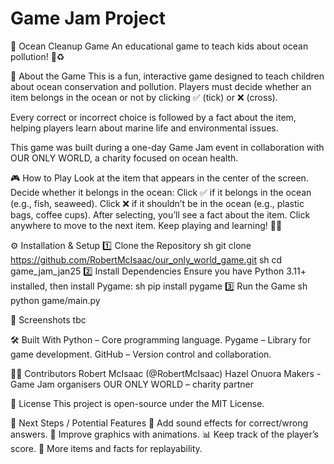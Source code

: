 # Game Jam Project

🌊 Ocean Cleanup Game
An educational game to teach kids about ocean pollution! 🐢♻️


📝 About the Game
This is a fun, interactive game designed to teach children about ocean conservation and pollution. Players must decide whether an item belongs in the ocean or not by clicking ✅ (tick) or ❌ (cross).

Every correct or incorrect choice is followed by a fact about the item, helping players learn about marine life and environmental issues.

This game was built during a one-day Game Jam event in collaboration with OUR ONLY WORLD, a charity focused on ocean health.


🎮 How to Play
Look at the item that appears in the center of the screen.
Decide whether it belongs in the ocean:
Click ✅ if it belongs in the ocean (e.g., fish, seaweed).
Click ❌ if it shouldn’t be in the ocean (e.g., plastic bags, coffee cups).
After selecting, you’ll see a fact about the item.
Click anywhere to move to the next item.
Keep playing and learning! 🌊🐠


⚙️ Installation & Setup
1️⃣ Clone the Repository
sh git clone https://github.com/RobertMcIsaac/our_only_world_game.git
sh cd game_jam_jan25
2️⃣ Install Dependencies
Ensure you have Python 3.11+ installed, then install Pygame:
sh pip install pygame
3️⃣ Run the Game
sh python game/main.py


📸 Screenshots
tbc


🛠 Built With
Python – Core programming language.
Pygame – Library for game development.
GitHub – Version control and collaboration.


👨‍💻 Contributors
Robert McIsaac (@RobertMcIsaac)
Hazel
Onuora
Makers - Game Jam organisers
OUR ONLY WORLD – charity partner

📜 License
This project is open-source under the MIT License.


🚀 Next Steps / Potential Features
🎵 Add sound effects for correct/wrong answers.
🎨 Improve graphics with animations.
📊 Keep track of the player’s score.
🔄 More items and facts for replayability.